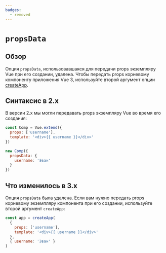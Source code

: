 ```yaml
---
badges:
  - removed
---
```


# `propsData` <MigrationBadges :badges="$frontmatter.badges" />

## Обзор

Опция `propsData`, использовавшаяся для передачи props экземпляру Vue при его создании, удалена. Чтобы передать props корневому компоненту приложения Vue 3, используйте второй аргумент опции [createApp](https://ru.vuejs.org/api/application.html#createapp).

## Синтаксис в 2.x

В версии 2.x мы могли передавать props экземпляру Vue во время его создания:

```js
const Comp = Vue.extend({
  props: ['username'],
  template: '<div>{{ username }}</div>'
})

new Comp({
  propsData: {
    username: 'Эван'
  }
})
```

## Что изменилось в 3.x

Опция `propsData` была удалена. Если вам нужно передать props корневому экземпляру компонента при его создании, используйте второй аргумент `createApp`:

```js
const app = createApp(
  {
    props: ['username'],
    template: '<div>{{ username }}</div>'
  },
  { username: 'Эван' }
)
```
